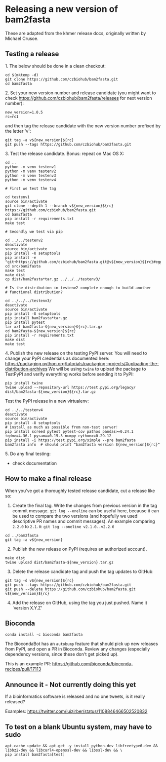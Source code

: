 # Releasing a new version of bam2fasta


These are adapted from the khmer release docs, originally written by
Michael Crusoe.

## Testing a release


 1\. The below should be done in a clean checkout:
```
cd $(mktemp -d)
git clone https://github.com/czbiohub/bam2fasta.git
cd bam2fasta
```
2\. Set your new version number and release candidate (you might want to check https://github.com/czbiohub/bam2fasta/releases for next version number):
```
new_version=1.0.5
rc=rc1
```
 and then tag the release candidate with the new version number prefixed by
   the letter 'v':
```
git tag -a v${new_version}${rc}
git push --tags https://github.com/czbiohub/bam2fasta.git
```
3\. Test the release candidate. Bonus: repeat on Mac OS X:
```
cd ..
python -m venv testenv1
python -m venv testenv2
python -m venv testenv3
python -m venv testenv4

# First we test the tag

cd testenv1
source bin/activate
git clone --depth 1 --branch v${new_version}${rc} https://github.com/czbiohub/bam2fasta.git
cd bam2fasta
pip install -r requirements.txt
make test

# Secondly we test via pip

cd ../../testenv2
deactivate
source bin/activate
pip install -U setuptools
pip install -e "git+https://github.com/czbiohub/bam2fasta.git@v${new_version}${rc}#egg=bam2fasta[test]"
cd src/bam2fasta
make test
make dist
cp dist/bam2fasta*tar.gz ../../../testenv3/

# Is the distribution in testenv2 complete enough to build another
# functional distribution?

cd ../../../testenv3/
deactivate
source bin/activate
pip install -U setuptools
pip install bam2fasta*tar.gz
pip install pytest
tar xzf bam2fasta-${new_version}${rc}.tar.gz
cd bam2fasta-${new_version}${rc}
pip install -r requirements.txt
make dist
make test
```

4\. Publish the new release on the testing PyPI server.  You will need
   to change your PyPI credentials as documented here:
   https://packaging.python.org/tutorials/packaging-projects/#uploading-the-distribution-archives
   We will be using `twine` to upload the package to TestPyPI and verify
   everything works before sending it to PyPI:

```
pip install twine
twine upload --repository-url https://test.pypi.org/legacy/ dist/bam2fasta-${new_version}${rc}.tar.gz
```
   Test the PyPI release in a new virtualenv:
```
cd ../../testenv4
deactivate
source bin/activate
pip install -U setuptools
# install as much as possible from non-test server!
pip install screed pytest pytest-cov pathos pandas>=0.24.1 tqdm>=4.36.1 pysam==0.15.3 numpy cython>=0.29.12
pip install -i https://test.pypi.org/simple --pre bam2fasta
bam2fasta info  # should print "bam2fasta version ${new_version}${rc}"
```
5\. Do any final testing:

   * check documentation

## How to make a final release

When you've got a thoroughly tested release candidate, cut a release like
so:

1. Create the final tag. Write the changes from previous version in the tag commit message. `git log --oneline` can be useful here, because it can be used to compare the two versions (and hopefully we used descriptive PR names and commit messages). An example comparing `2.2.0` to `2.1.0`:
`git log --oneline v2.1.0..v2.2.0`

```
cd ../bam2fasta
git tag -a v${new_version}
```
2. Publish the new release on PyPI (requires an authorized account).
```
make dist
twine upload dist/bam2fasta-${new_version}.tar.gz
```
3. Delete the release candidate tag and push the tag updates to GitHub:
```
git tag -d v${new_version}${rc}
git push --tags https://github.com/czbiohub/bam2fasta.git
git push --delete https://github.com/czbiohub/bam2fasta.git v${new_version}${rc}
```
4. Add the release on GitHub, using the tag you just pushed.  Name it 'version X.Y.Z'

## Bioconda

`conda install -c bioconda bam2fasta`

The BiocondaBot has an `autobump` feature that should pick up new releases from PyPI, and open a PR in Bioconda. Review any changes
(especially dependency versions, since these don't get picked up).

This is an example PR: https://github.com/bioconda/bioconda-recipes/pull/17113

## Announce it - Not currently doing this yet

If a bioinformatics software is released and no one tweets, is it really released?

Examples:
https://twitter.com/luizirber/status/1108846466502520832

## To test on a blank Ubuntu system, may have to sudo

```
apt-cache update && apt-get -y install python-dev libfreetype6-dev && libbz2-dev && libcurl4-openssl-dev && libssl-dev && \
pip install bam2fasta[test]
```
